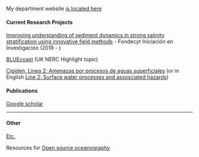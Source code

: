 My department website [is located here](http://obrasciviles.usm.cl/academicos/megan-williams/)

#### Current Research Projects

[Improving understanding of sediment dynamics in strong salinity stratification using innovative field methods](pages/fondecyt_iniciacion.md) - Fondecyt Iniciación en Investigación (2019 - )

[BLUEcoast](https://projects.noc.ac.uk/bluecoast/) (UK NERC Highlight topic)

[Cigiden, Linea 2: Amenazas por procesos de aguas superficiales](https://www.cigiden.cl/amenazas-por-procesos-de-aguas-superficiales/) (or in English [Line 2: Surface water processes and assosciated hazards](https://www.cigiden.cl/en/research-line/l2-surface-water-processes-and-associated-hazards/))

#### Publications

[Google scholar](http://scholar.google.co.uk/citations?user=oNUFjE4AAAAJ)

***


#### Other

[Etc.](pages/etc.md)

Resources for [Open source oceanography](pages/open_source_oceanography.md)
